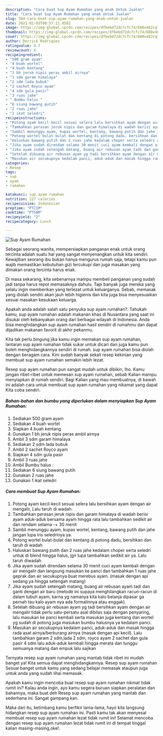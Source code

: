 ```yaml
---
description: "Cara buat Sup Ayam Rumahan yang enak Untuk Jualan"
title: "Cara buat Sup Ayam Rumahan yang enak Untuk Jualan"
slug: 584-cara-buat-sup-ayam-rumahan-yang-enak-untuk-jualan
date: 2021-02-03T00:57:11.858Z
image: https://img-global.cpcdn.com/recipes/dfbebd72dc7cfc74/680x482cq70/sup-ayam-rumahan-foto-resep-utama.jpg
thumbnail: https://img-global.cpcdn.com/recipes/dfbebd72dc7cfc74/680x482cq70/sup-ayam-rumahan-foto-resep-utama.jpg
cover: https://img-global.cpcdn.com/recipes/dfbebd72dc7cfc74/680x482cq70/sup-ayam-rumahan-foto-resep-utama.jpg
author: Derrick Rodriquez
ratingvalue: 4.7
reviewcount: 4
recipeingredient:
- "500 gram ayam"
- "4 buah wortel"
- "4 buah kentang"
- "1 bh jeruk nipis peras ambil airnya"
- "3 sdm garam himalaya"
- "2 sdm lada bubuk"
- "2 sachet Royco ayam"
- "4 sdm gula pasir"
- "3 ruas jahe"
- " Bumbu halus "
- "6 siung bawang putih"
- "2 ruas jahe"
- "1 ikat seledri"
recipeinstructions:
- "Potong ayam kecil-kecil sesuai selera lalu bersihkan ayam dengan air mengalir, Lalu taruh di wadah."
- "Tambahkan perasan jeruk nipis dan garam himalaya di wadah berisi ayam aduk-aduk bersama ayam hingga rata lalu tambahkan sedikit air dan rendam selama -+ 30 menit"
- "Sambil menunggu ayam, kupas wortel, kentang, bawang putih dan jahe jangan lupa iris seledrinya ya."
- "Potong wortel bulat-bulat dan kentang di potong dadu, bersihkan dan taruh di wadah"
- "Haluskan bawang putih dan 2 ruas jahe kedalam choper serta seledri untuk di blend hingga halus, jgn lupa tambahkan sedikit air ya. Lalu taruh diwadah"
- "Jika ayam sudah direndam selama 30 menit cuci ayam kembali dengan air mengalir dan langsung masukan ke panci dan tambahkan 1 ruas jahe geprak dan air secukupnya buat merebus ayam. (masak dengan api sedang ya hingga setengah matang)"
- "Jika ayam sudah setengah matang, buang air rebusan ayam tadi dan ganti dengan air baru (metode ini supaya menghilangkan racun-racun di dalam tubuh ayam, karna yg namanya kita kalo belanja dipasar ga pernah tau kalo ayam nya ada formalinnya atau enggak)."
- "Setelah dibuang air rebusan ayam yg tadi bersihkan ayam dengan air mengalir tidak perlu satu-persatu asal dibilas saja dengan penyaring, lalu masukan ke panci kembali serta masukan juga kentang dan wortel yg sudah di potong juga masukan bumbu halusnya ya kedalam panci."
- "Masukan air secukupnya kedalam panci, aduk-aduk dan masak hingga rada asat airnya/berkurang airnya (masak dengan api kecil). Lalu tambahkan garam 2 sdm,lada 2 sdm, royco ayam 2 sachet dan gula pasir 4 sdm lalu aduk-aduk kembali hingga merata dan tunggu semuanya matang dan empuk lalu sajikan"
categories:
- Resep
tags:
- sup
- ayam
- rumahan

katakunci: sup ayam rumahan 
nutrition: 227 calories
recipecuisine: Indonesian
preptime: "PT21M"
cooktime: "PT50M"
recipeyield: "2"
recipecategory: Lunch

---
```



![Sup Ayam Rumahan](https://img-global.cpcdn.com/recipes/dfbebd72dc7cfc74/680x482cq70/sup-ayam-rumahan-foto-resep-utama.jpg)

Sebagai seorang wanita, mempersiapkan panganan enak untuk orang tercinta adalah suatu hal yang sangat menyenangkan untuk kita sendiri. Kewajiban seorang ibu bukan hanya mengurus rumah saja, tetapi kamu pun wajib memastikan kebutuhan gizi tercukupi dan juga masakan yang dimakan orang tercinta harus enak.

Di masa  sekarang, kita sebenarnya mampu membeli panganan yang sudah jadi tanpa harus repot memasaknya dahulu. Tapi banyak juga mereka yang selalu ingin memberikan yang terlezat untuk keluarganya. Sebab, memasak yang diolah sendiri akan jauh lebih higienis dan kita juga bisa menyesuaikan sesuai masakan kesukaan keluarga. 



Apakah anda adalah salah satu penyuka sup ayam rumahan?. Tahukah kamu, sup ayam rumahan adalah makanan khas di Nusantara yang saat ini disukai oleh kebanyakan orang dari berbagai wilayah di Indonesia. Anda bisa menghidangkan sup ayam rumahan hasil sendiri di rumahmu dan dapat dijadikan makanan favorit di akhir pekanmu.

Kita tak perlu bingung jika kamu ingin memakan sup ayam rumahan, lantaran sup ayam rumahan tidak sukar untuk dicari dan juga kamu pun boleh menghidangkannya sendiri di rumah. sup ayam rumahan bisa diolah dengan beragam cara. Kini sudah banyak sekali resep kekinian yang membuat sup ayam rumahan semakin lebih lezat.

Resep sup ayam rumahan pun sangat mudah untuk dibikin, lho. Kamu jangan ribet-ribet untuk memesan sup ayam rumahan, sebab Kalian mampu menyiapkan di rumah sendiri. Bagi Kalian yang mau membuatnya, di bawah ini adalah cara untuk membuat sup ayam rumahan yang nikamat yang dapat Kita coba sendiri.

<!--inarticleads1-->

##### Bahan-bahan dan bumbu yang diperlukan dalam menyiapkan Sup Ayam Rumahan:

1. Sediakan 500 gram ayam
1. Sediakan 4 buah wortel
1. Siapkan 4 buah kentang
1. Gunakan 1 bh jeruk nipis peras ambil airnya
1. Ambil 3 sdm garam himalaya
1. Sediakan 2 sdm lada bubuk
1. Ambil 2 sachet Royco ayam
1. Siapkan 4 sdm gula pasir
1. Ambil 3 ruas jahe
1. Ambil  Bumbu halus :
1. Sediakan 6 siung bawang putih
1. Gunakan 2 ruas jahe
1. Gunakan 1 ikat seledri




<!--inarticleads2-->

##### Cara membuat Sup Ayam Rumahan:

1. Potong ayam kecil-kecil sesuai selera lalu bersihkan ayam dengan air mengalir, Lalu taruh di wadah.
1. Tambahkan perasan jeruk nipis dan garam himalaya di wadah berisi ayam aduk-aduk bersama ayam hingga rata lalu tambahkan sedikit air dan rendam selama -+ 30 menit
1. Sambil menunggu ayam, kupas wortel, kentang, bawang putih dan jahe jangan lupa iris seledrinya ya.
1. Potong wortel bulat-bulat dan kentang di potong dadu, bersihkan dan taruh di wadah
1. Haluskan bawang putih dan 2 ruas jahe kedalam choper serta seledri untuk di blend hingga halus, jgn lupa tambahkan sedikit air ya. Lalu taruh diwadah
1. Jika ayam sudah direndam selama 30 menit cuci ayam kembali dengan air mengalir dan langsung masukan ke panci dan tambahkan 1 ruas jahe geprak dan air secukupnya buat merebus ayam. (masak dengan api sedang ya hingga setengah matang)
1. Jika ayam sudah setengah matang, buang air rebusan ayam tadi dan ganti dengan air baru (metode ini supaya menghilangkan racun-racun di dalam tubuh ayam, karna yg namanya kita kalo belanja dipasar ga pernah tau kalo ayam nya ada formalinnya atau enggak).
1. Setelah dibuang air rebusan ayam yg tadi bersihkan ayam dengan air mengalir tidak perlu satu-persatu asal dibilas saja dengan penyaring, lalu masukan ke panci kembali serta masukan juga kentang dan wortel yg sudah di potong juga masukan bumbu halusnya ya kedalam panci.
1. Masukan air secukupnya kedalam panci, aduk-aduk dan masak hingga rada asat airnya/berkurang airnya (masak dengan api kecil). Lalu tambahkan garam 2 sdm,lada 2 sdm, royco ayam 2 sachet dan gula pasir 4 sdm lalu aduk-aduk kembali hingga merata dan tunggu semuanya matang dan empuk lalu sajikan




Ternyata resep sup ayam rumahan yang mantab tidak ribet ini mudah banget ya! Kita semua dapat menghidangkannya. Resep sup ayam rumahan Sesuai banget untuk kamu yang sedang belajar memasak ataupun juga untuk anda yang sudah lihai memasak.

Apakah kamu ingin mencoba buat resep sup ayam rumahan nikmat tidak rumit ini? Kalau anda ingin, ayo kamu segera buruan siapkan peralatan dan bahannya, maka buat deh Resep sup ayam rumahan yang mantab dan sederhana ini. Sangat gampang kan. 

Maka dari itu, ketimbang kamu berfikir lama-lama, hayo kita langsung hidangkan resep sup ayam rumahan ini. Pasti kamu tak akan menyesal membuat resep sup ayam rumahan lezat tidak rumit ini! Selamat mencoba dengan resep sup ayam rumahan lezat tidak rumit ini di tempat tinggal kalian masing-masing,oke!.

